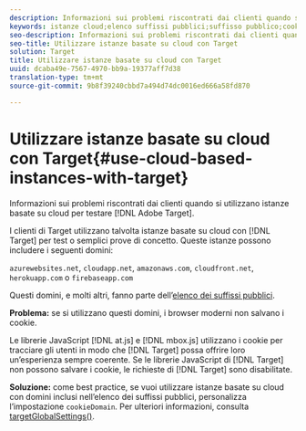 ```yaml
---
description: Informazioni sui problemi riscontrati dai clienti quando si utilizzano istanze basate su cloud per testare Adobe Target.
keywords: istanze cloud;elenco suffissi pubblici;suffisso pubblico;cookie;cookie di prime parti;cookie di prime parti;azurewebsites.net;cloudapp.net;amazonaws.com;cloudfront.net;herokuapp.com;firebaseapp.com;targetGlobalSettings;cookieDomain
seo-description: Informazioni sui problemi riscontrati dai clienti quando si utilizzano istanze basate su cloud per testare Adobe Target.
seo-title: Utilizzare istanze basate su cloud con Target
solution: Target
title: Utilizzare istanze basate su cloud con Target
uuid: dcaba49e-7567-4970-bb9a-19377aff7d38
translation-type: tm+mt
source-git-commit: 9b8f39240cbbd7a494d74dc0016ed666a58fd870

---
```



# Utilizzare istanze basate su cloud con Target{#use-cloud-based-instances-with-target}

Informazioni sui problemi riscontrati dai clienti quando si utilizzano istanze basate su cloud per testare [!DNL Adobe Target].

I clienti di Target utilizzano talvolta istanze basate su cloud con [!DNL Target] per test o semplici prove di concetto. Queste istanze possono includere i seguenti domini:

`azurewebsites.net`, `cloudapp.net`, `amazonaws.com`, `cloudfront.net`, `herokuapp.com` o `firebaseapp.com`

Questi domini, e molti altri, fanno parte dell’[elenco dei suffissi pubblici](https://publicsuffix.org/list/public_suffix_list.dat).

**Problema:** se si utilizzano questi domini, i browser moderni non salvano i cookie.

Le librerie JavaScript [!DNL at.js] e [!DNL mbox.js] utilizzano i cookie per tracciare gli utenti in modo che [!DNL Target] possa offrire loro un’esperienza sempre coerente. Se le librerie JavaScript di [!DNL Target] non possono salvare i cookie, le richieste di [!DNL Target] sono disabilitate.

**Soluzione:** come best practice, se vuoi utilizzare istanze basate su cloud con domini inclusi nellʼelenco dei suffissi pubblici, personalizza lʼimpostazione `cookieDomain`. Per ulteriori informazioni, consulta [targetGlobalSettings()](/help/c-implementing-target/c-implementing-target-for-client-side-web/targetgobalsettings.md).
